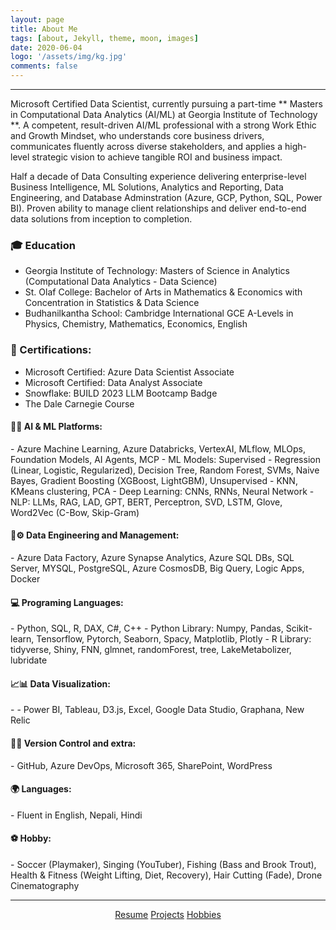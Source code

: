 ```yaml
---
layout: page
title: About Me
tags: [about, Jekyll, theme, moon, images]
date: 2020-06-04
logo: '/assets/img/kg.jpg'
comments: false
---
```

<hr/>
Microsoft Certified Data Scientist, currently pursuing a part-time ** Masters in Computational Data Analytics (AI/ML) at Georgia Institute of Technology **. A competent, result-driven AI/ML professional with a strong Work Ethic and Growth Mindset, who understands core business drivers, communicates fluently across diverse stakeholders, and applies a high-level strategic vision to achieve tangible ROI and business impact.
 
Half a decade of Data Consulting experience delivering enterprise-level Business Intelligence, ML Solutions, Analytics and Reporting, Data Engineering, and Database Adminstration (Azure, GCP, Python, SQL, Power BI). Proven ability to manage client relationships and deliver end-to-end data solutions from inception to completion. 

### 🎓 Education
- Georgia Institute of Technology: Masters of Science in Analytics (Computational Data Analytics - Data Science)
- St. Olaf College: Bachelor of Arts in Mathematics & Economics with Concentration in Statistics & Data Science
- Budhanilkantha School: Cambridge International GCE A-Levels in Physics, Chemistry, Mathematics, Economics, English

### 🏅 Certifications: 
- Microsoft Certified: Azure Data Scientist Associate
- Microsoft Certified: Data Analyst Associate
- Snowflake: BUILD 2023 LLM Bootcamp Badge
- The Dale Carnegie Course

<h4> 🤖🧠 AI & ML Platforms: </h4> 
- Azure Machine Learning, Azure Databricks, VertexAI, MLflow, MLOps, Foundation Models, AI Agents, MCP
    - ML Models: Supervised - Regression (Linear, Logistic, Regularized), Decision Tree, Random Forest, SVMs, Naive Bayes, Gradient Boosting (XGBoost, LightGBM), Unsupervised - KNN, KMeans clustering, PCA
    - Deep Learning: CNNs, RNNs, Neural Network
    - NLP: LLMs, RAG, LAD, GPT, BERT, Perceptron, SVD, LSTM, Glove, Word2Vec (C-Bow, Skip-Gram)

<h4>🔗⚙️ Data Engineering and Management: </h4> 
- Azure Data Factory, Azure Synapse Analytics, Azure SQL DBs, SQL Server, MYSQL, PostgreSQL, Azure CosmosDB, Big Query, Logic Apps, Docker

<h4>💻 Programing Languages: </h4> 
- Python, SQL, R, DAX, C#, C++
    - Python Library: Numpy, Pandas, Scikit-learn, Tensorflow, Pytorch, Seaborn, Spacy, Matplotlib, Plotly
    - R Library: tidyverse, Shiny, FNN, glmnet, randomForest, tree, LakeMetabolizer, lubridate

<h4>📈📊 Data Visualization: </h4>
- 
- Power BI, Tableau, D3.js, Excel, Google Data Studio, Graphana, New Relic

<h4>🐙🔄 Version Control and extra:</h4> 
- GitHub, Azure DevOps, Microsoft 365, SharePoint, WordPress

<h4>🌍 Languages: </h4>
- Fluent in English, Nepali, Hindi

<h4>⚽ Hobby:</h4> 
- Soccer (Playmaker), Singing (YouTuber), Fishing (Bass and Brook Trout), Health & Fitness 
 (Weight Lifting, Diet, Recovery), Hair Cutting (Fade), Drone Cinematography

<hr/>
<center>
    <div class="btn-group">
        <a href="https://drive.google.com/file/d/13M2lYmX9jASWxljycvsOVNBrg-K03Y7G/view?usp=sharing" class="btn btn-primary">Resume</a>
        <a href="https://gurungkshitij.github.io//posts/" class="btn btn-primary">Projects</a>
        <a href="https://gurungkshitij.github.io/projects/" class="btn btn-primary"> Hobbies</a>    
    </div>
</center>
